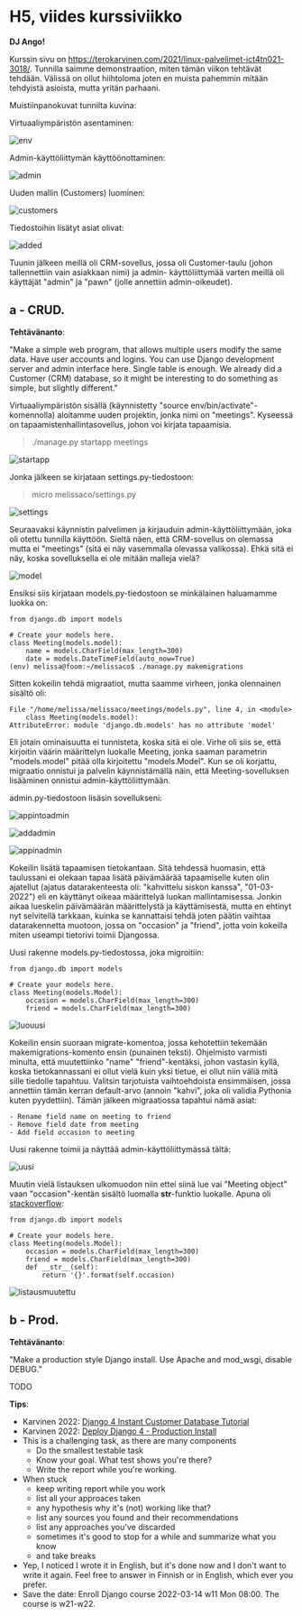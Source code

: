 # H5, viides kurssiviikko

**DJ Ango!**

Kurssin sivu on https://terokarvinen.com/2021/linux-palvelimet-ict4tn021-3018/. Tunnilla saimme demonstraation, miten tämän viikon tehtävät tehdään. Välissä on ollut hiihtoloma joten en muista pahemmin mitään tehdyistä asioista, mutta yritän parhaani.

Muistiinpanokuvat tunnilta kuvina:

Virtuaaliympäristön asentaminen:

![env](/assets/h5/virtualenv_rajattu.png)

Admin-käyttöliittymän käyttöönottaminen:

![admin](/assets/h5/admin_rajattu.png)

Uuden mallin (Customers) luominen:

![customers](/assets/h5/customers_rajattu.png)

Tiedostoihin lisätyt asiat olivat:

![added](/assets/h5/lisaa_tiedostoon_rajattu.png)

Tuunin jälkeen meillä oli CRM-sovellus, jossa oli Customer-taulu (johon tallennettiin vain asiakkaan nimi) ja admin- käyttöliittymää varten meillä oli käyttäjät "admin" ja "pawn" (jolle annettiin admin-oikeudet).

## a - CRUD. 

**Tehtävänanto**:

"Make a simple web program, that allows multiple users modify the same data. Have user accounts and logins. You can use Django development server and admin interface here. Single table is enough. We already did a Customer (CRM) database, so it might be interesting to do something as simple, but slightly different."

Virtuaaliympäristön sisällä (käynnistetty "source env/bin/activate"-komennolla) aloitamme uuden projektin, jonka nimi on "meetings". Kyseessä on tapaamistenhallintasovellus, johon voi kirjata tapaamisia.

> ./manage.py startapp meetings

![startapp](/assets/h5/newapp.png)

Jonka jälkeen se kirjataan settings.py-tiedostoon:

> micro melissaco/settings.py

![settings](/assets/h5/settings_py.png)

Seuraavaksi käynnistin palvelimen ja kirjauduin admin-käyttöliittymään, joka oli otettu tunnilla käyttöön. Sieltä näen, että CRM-sovellus on olemassa mutta ei "meetings" (sitä ei näy vasemmalla olevassa valikossa). Ehkä sitä ei näy, koska sovelluksella ei ole mitään malleja vielä?

![model](/assets/h5/model_making1.png)

Ensiksi siis kirjataan models.py-tiedostoon se minkälainen haluamamme luokka on:

    from django.db import models

    # Create your models here.
    class Meeting(models.model):
        name = models.CharField(max_length=300)
        date = models.DateTimeField(auto_now=True)
    (env) melissa@foom:~/melissaco$ ./manage.py makemigrations

Sitten kokeilin tehdä migraatiot, mutta saamme virheen, jonka olennainen sisältö oli:

    File "/home/melissa/melissaco/meetings/models.py", line 4, in <module>
        class Meeting(models.model):
    AttributeError: module 'django.db.models' has no attribute 'model'

Eli jotain ominaisuutta ei tunnisteta, koska sitä ei ole. Virhe oli siis se, että kirjoitin väärin määrittelyn luokalle Meeting, jonka saaman parametrin "models.model" pitää olla kirjoitettu "models.Model". Kun se oli korjattu, migraatio onnistui ja palvelin käynnistämällä näin, että Meeting-sovelluksen lisääminen onnistui admin-käyttöliittymään.

admin.py-tiedostoon lisäsin sovellukseni:

![appintoadmin](/assets/h5/app_into_admin.png)

![addadmin](/assets/h5/admin_py_sisalto.png)

![appinadmin](/assets/h5/app_in_admin.png)

Kokeilin lisätä tapaamisen tietokantaan. Sitä tehdessä huomasin, että taulussani ei olekaan tapaa lisätä päivämäärää tapaamiselle kuten olin ajatellut (ajatus datarakenteesta oli: "kahvittelu siskon kanssa", "01-03-2022") eli en käyttänyt oikeaa määrittelyä luokan mallintamisessa. Jonkin aikaa lueskelin päivämäärän määrittelystä ja käyttämisestä, mutta en ehtinyt nyt selvitellä tarkkaan, kuinka se kannattaisi tehdä joten päätin vaihtaa datarakennetta muotoon, jossa on "occasion" ja "friend", jotta voin kokeilla miten useampi tietorivi toimii Djangossa.

Uusi rakenne models.py-tiedostossa, joka migroitiin:

    from django.db import models

    # Create your models here.
    class Meeting(models.Model):
        occasion = models.CharField(max_length=300)
        friend = models.CharField(max_length=300)

![luouusi](/assets/h5/datarakenne_muutos.png)

Kokeilin ensin suoraan migrate-komentoa, jossa kehotettiin tekemään makemigrations-komento ensin (punainen teksti). Ohjelmisto varmisti minulta, että muutettiinko "name" "friend"-kentäksi, johon vastasin kyllä, koska tietokannassani ei ollut vielä kuin yksi tietue, ei ollut niin väliä mitä sille tiedolle tapahtuu. Valitsin tarjotuista vaihtoehdoista ensimmäisen, jossa annettiin tämän kerran default-arvo (annoin "kahvi", joka oli validia Pythonia kuten pyydettiin). Tämän jälkeen migraatiossa tapahtui nämä asiat:

    - Rename field name on meeting to friend
    - Remove field date from meeting
    - Add field occasion to meeting

Uusi rakenne toimii ja näyttää admin-käyttöliittymässä tältä:

![uusi](/assets/h5/uusi_rakenne.png)

Muutin vielä listauksen ulkomuodon niin ettei siinä lue vai "Meeting object" vaan "occasion"-kentän sisältö luomalla __str__-funktio luokalle. Apuna oli [stackoverflow](https://stackoverflow.com/questions/9336463/django-xxxxxx-object-display-customization-in-admin-action-sidebar):

    from django.db import models

    # Create your models here.
    class Meeting(models.Model):
        occasion = models.CharField(max_length=300)
        friend = models.CharField(max_length=300)
        def __str__(self):
            return '{}'.format(self.occasion)

![listausmuutettu](/assets/h5/listaus_muutettu.png)

## b - Prod. 

**Tehtävänanto**:

"Make a production style Django install. Use Apache and mod_wsgi, disable DEBUG."

TODO

**Tips**:

* Karvinen 2022: [Django 4 Instant Customer Database Tutorial](https://terokarvinen.com/2022/django-instant-crm-tutorial/)
* Karvinen 2022: [Deploy Django 4 - Production Install](https://terokarvinen.com/2022/deploy-django/)
* This is a challenging task, as there are many components
    * Do the smallest testable task
    * Know your goal. What test shows you're there?
    * Write the report while you're working.
* When stuck
    * keep writing report while you work
    * list all your approaces taken
    * any hypothesis why it's (not) working like that?
    * list any sources you found and their recommendations
    * list any approaches you've discarded
    * sometimes it's good to stop for a while and summarize what you know
    * and take breaks
* Yep, I noticed I wrote it in English, but it's done now and I don't want to write it again. Feel free to answer in Finnish or in English, which ever you prefer.
* Save the date: Enroll Django course 2022-03-14 w11 Mon 08:00. The course is w21-w22.
